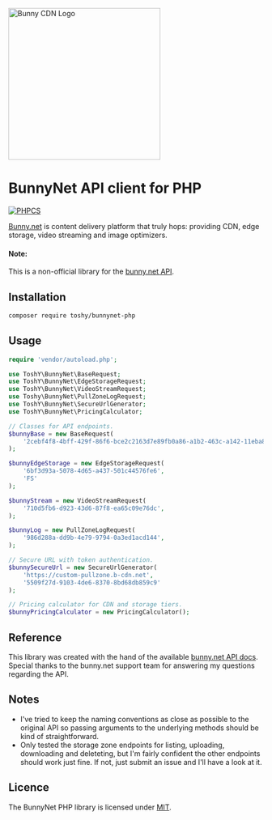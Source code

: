 <br />
<a href="https://bunny.net?ref=pji59zr7a4">
    <img alt="Bunny CDN Logo" src="https://bunny.net/v2/images/bunnynet-logo-dark.svg" width="300" />
</a>

# BunnyNet API client for PHP
[![PHPCS](https://github.com/ToshY/BunnyNet/actions/workflows/phpcs.yml/badge.svg)](https://github.com/ToshY/BunnyNet/actions/workflows/phpcs.yml)

<a href="https://bunny.net?ref=pji59zr7a4">Bunny.net<a/> is content delivery platform that truly hops: providing CDN,
edge storage, video streaming and image optimizers.

#### Note: 
This is a non-official library for the [bunny.net API](https://docs.bunny.net/docs).

## Installation

```bash
composer require toshy/bunnynet-php
```

## Usage

```php
require 'vendor/autoload.php';

use ToshY\BunnyNet\BaseRequest;
use ToshY\BunnyNet\EdgeStorageRequest;
use ToshY\BunnyNet\VideoStreamRequest;
use Toshy\BunnyNet\PullZoneLogRequest;
use ToshY\BunnyNet\SecureUrlGenerator;
use ToshY\BunnyNet\PricingCalculator;

// Classes for API endpoints.
$bunnyBase = new BaseRequest(
    '2cebf4f8-4bff-429f-86f6-bce2c2163d7e89fb0a86-a1b2-463c-a142-11eba8811989'
);

$bunnyEdgeStorage = new EdgeStorageRequest(
    '6bf3d93a-5078-4d65-a437-501c44576fe6',
    'FS'
);

$bunnyStream = new VideoStreamRequest(
    '710d5fb6-d923-43d6-87f8-ea65c09e76dc',
);

$bunnyLog = new PullZoneLogRequest(
    '986d288a-dd9b-4e79-9794-0a3ed1acd144',
);

// Secure URL with token authentication.
$bunnySecureUrl = new SecureUrlGenerator(
    'https://custom-pullzone.b-cdn.net',
    '5509f27d-9103-4de6-8370-8bd68db859c9'
);

// Pricing calculator for CDN and storage tiers.
$bunnyPricingCalculator = new PricingCalculator();
```

## Reference

This library was created with the hand of the available [bunny.net API docs](https://docs.bunny.net/reference/bunnynet-api-overview). <br />
Special thanks to the bunny.net support team for answering my questions regarding the API.

## Notes
* I've tried to keep the naming conventions as close as possible to the original API so 
  passing arguments to the underlying methods should be kind of straightforward.
* Only tested the storage zone endpoints for listing, uploading, downloading and deleteting, but I'm fairly confident
  the other endpoints should work just fine. If not, just submit an issue and I'll have a look at it.

## Licence
The BunnyNet PHP library is licensed under [MIT](https://github.com/ToshY/BunnyNet/blob/master/LICENSE). 
